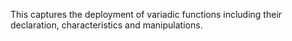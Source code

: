  This captures the deployment of variadic functions including their declaration, characteristics and manipulations.
